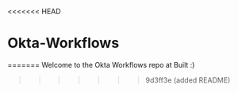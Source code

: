 <<<<<<< HEAD
# Okta-Workflows
=======
Welcome to the Okta Workflows repo at Built :)
>>>>>>> 9d3ff3e (added README)
